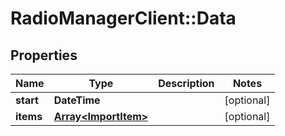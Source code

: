 # RadioManagerClient::Data

## Properties
Name | Type | Description | Notes
------------ | ------------- | ------------- | -------------
**start** | **DateTime** |  | [optional] 
**items** | [**Array&lt;ImportItem&gt;**](ImportItem.md) |  | [optional] 


